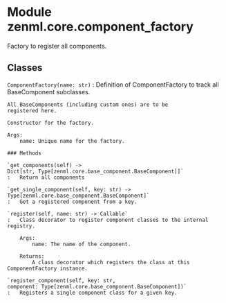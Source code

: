 Module zenml.core.component_factory
===================================
Factory to register all components.

Classes
-------

`ComponentFactory(name: str)`
:   Definition of ComponentFactory to track all BaseComponent subclasses.
    
    All BaseComponents (including custom ones) are to be
    registered here.
    
    Constructor for the factory.
    
    Args:
        name: Unique name for the factory.

    ### Methods

    `get_components(self) ‑> Dict[str, Type[zenml.core.base_component.BaseComponent]]`
    :   Return all components

    `get_single_component(self, key: str) ‑> Type[zenml.core.base_component.BaseComponent]`
    :   Get a registered component from a key.

    `register(self, name: str) ‑> Callable`
    :   Class decorator to register component classes to the internal registry.
        
        Args:
            name: The name of the component.
        
        Returns:
            A class decorator which registers the class at this ComponentFactory instance.

    `register_component(self, key: str, component: Type[zenml.core.base_component.BaseComponent])`
    :   Registers a single component class for a given key.